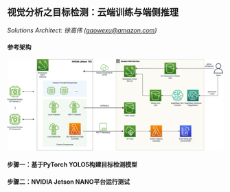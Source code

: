## 视觉分析之目标检测：云端训练与端侧推理

*Solutions Architect: 徐高伟 (gaowexu@amazon.com)*

#### 参考架构
![Architect](./architecture.png)


#### 步骤一：基于PyTorch YOLO5构建目标检测模型


#### 步骤二：NVIDIA Jetson NANO平台运行测试


